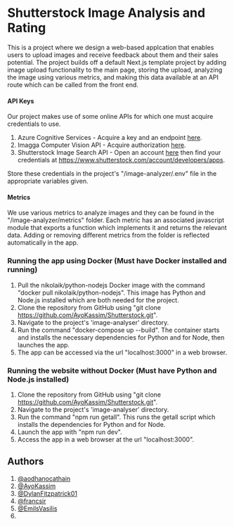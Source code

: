 # Shutterstock Image Analysis and Rating

This is a project where we design a web-based applcation that enables users to upload images and receive feedback about them and their sales potential.
The project builds off a default Next.js template project by adding image upload functionality to the main page, storing the upload, analyzing the image using various metrics, and making this data available at an API route which can be called from the front end.

#### API Keys
Our project makes use of some online APIs for which one must acquire credentials to use.
1. Azure Cognitive Services - Acquire a key and an endpoint [here](https://docs.microsoft.com/en-us/azure/cognitive-services/cognitive-services-apis-create-account?tabs=multiservice%2Cwindows).
2. Imagga Computer Vision API - Acquire authorization [here](https://imagga.com/auth/signup).
3. Shutterstock Image Search API - Open an account [here](https://www.shutterstock.com/api/pricing) then find your credentials at https://www.shutterstock.com/account/developers/apps.

Store these credentials in the project's "/image-analyzer/.env" file in the appropriate variables given.

#### Metrics
We use various metrics to analyze images and they can be found in the "/image-analyzer/metrics" folder. Each metric has an associated javascript module that exports a function which implements it and returns the relevant data. Adding or removing different metrics from the folder is reflected automatically in the app.

### Running the app using Docker (Must have Docker installed and running)
1. Pull the nikolaik/python-nodejs Docker image with the command "docker pull nikolaik/python-nodejs". This image has Python and Node.js installed which are both needed for the project.
2. Clone the repository from GitHub using "git clone https://github.com/AyoKassim/Shutterstock.git".
3. Navigate to the project's 'image-analyser' directory.
4. Run the command "docker-compose up --build". The container starts and installs the necessary dependencies for Python and for Node, then launches the app.
5. The app can be accessed via the url "localhost:3000" in a web browser.

### Running the website without Docker (Must have Python and Node.js installed)
1. Clone the repository from GitHub using "git clone https://github.com/AyoKassim/Shutterstock.git".
2. Navigate to the project's 'image-analyser' directory.
3. Run the command "npm run getall". This runs the getall script which installs the dependencies for Python and for Node.
4. Launch the app with "npm run dev".
5. Access the app in a web browser at the url "localhost:3000".  

## Authors
1. [@aodhanocathain](https://github.com/aodhanocathain)
2. [@AyoKassim](https://github.com/AyoKassim)
3. [@DylanFitzpatrick01](https://github.com/DylanFitzpatrick01)
4. [@francsir](https://github.com/francsir)
5. [@EmilsVasilis](https://github.com/EmilsVasilis)
6. 